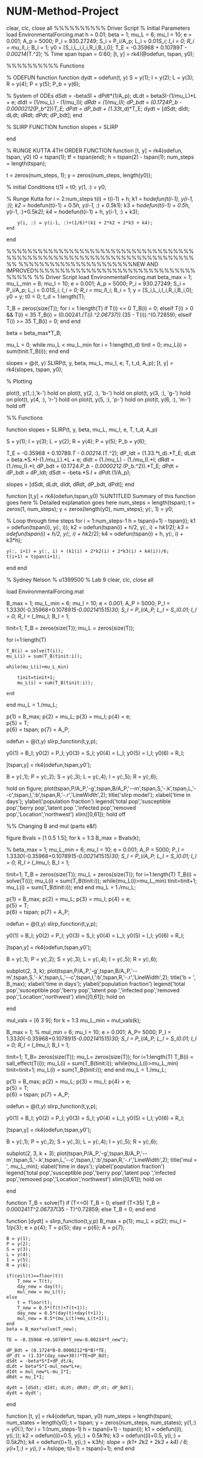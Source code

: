 # NUM-Method-Project
clear, clc, close all
%%%%%%%%%% Driver Script
% Initial Parameters
load EnvironmentalForcing.mat
h = 0.01;
beta = 1;
mu_L = 6; 
mu_I = 10; 
e = 0.001;
A_p = 5000;
P_i = 930.27249;
S_i = P_i/A_p;
L_i = 0.01*S_i;
I_i = 0;
R_i = mu_I*I_i;
B_i = 1;
y0 = [S_i,L_i,I_i,R_i,B_i,0];
T_E = -0.35968 + 0.10789*T - 0.00214*(T.^2);
% Time span
tspan = 0:60;
[t, y] = rk4(@odefun, tspan, y0);



%%%%%%%%%% Functions

% ODEFUN function
function dydt = odefun(t, y)
S = y(1);
I = y(2);
L = y(3);
R = y(4);
P = y(5);
P_b = y(6);

% System of ODEs
dSdt = -beta*S*I + dPdt*(1/A_p);
dLdt = beta*S*I-(1/mu_L)*L + e;
dIdt = (1/mu_L) - (1/mu_I)*I;
dRdt = (1/mu_I)*I;
dP_bdt = (0.1724*P_b - 0.0000212*(P_b^2))*T_E;
dPdt = dP_bdt + (1.33*t_d)*T_E;
dydt = [dSdt; dIdt; dLdt; dRdt; dPdt; dP_bdt];
end

% SLIRP FUNCTION
function slopes = SLIRP

end

% RUNGE KUTTA 4TH ORDER FUNCTION
function [t, y] = rk4(odefun, tspan, y0)
 t0 = tspan(1);
tf = tspan(end);
h = tspan(2) - tspan(1);
num_steps = length(tspan);

t = zeros(num_steps, 1);
y = zeros(num_steps, length(y0));

% initial Conditions
t(1) = t0;
y(1, :) = y0;

% Runge Kutta
    for i = 2:num_steps
        t(i) = t(i-1) + h;
        k1 = h*odefun(t(i-1), y(i-1, :));
        k2 = h*odefun(t(i-1) + 0.5*h, y(i-1, :) + 0.5*k1);
        k3 = h*odefun(t(i-1) + 0.5*h, y(i-1, :)+0.5*k2);
        k4 = h*odefun(t(i-1) + h, y(i-1, :) + k3);
        
        y(i, :) = y(i-1, :)+(1/6)*(k1 + 2*k2 + 2*k3 + k4);
    end
end




%%%%%%%%%%%%%%%%%%%%%%%%%%%%%%%%%%%%%%%%%%%%%%%%%%%%%%%%%%%%%%%%%%%%%%%%%%
%%%%%%%%%%%%%%%%%%%%%%NEW AND IMPROVED%%%%%%%%%%%%%%%%%%%%%%%%%%%%%%%%%%%%
%% Driver Script
load EnvironmentalForcing.mat
beta_max = 1;
mu_L_min = 6; 
mu_I = 10; 
e = 0.001;
A_p = 5000;
P_i = 930.27249;
S_i = P_i/A_p;
L_i = 0.01*S_i;
I_i = 0;
R_i = mu_I*I_i;
B_i = 1;
y = [S_i,L_i,I_i,R_i,B_i,0];
y0 = y;
t0 = 0;
t_d = 1:length(T);

T_B = zeros(size(T)); 
for i = 1:length(T)
    if T(i) <= 0
        T_B(i) = 0;
    elseif T(i) > 0 && T(i) < 35
        T_B(i) =  (0.00241.*(T(i).^2.06737)).*(35 - T(i)).^(0.72859);
    elseif T(i) >= 35
        T_B(i) = 0;
    end
end

beta = beta_max*T_B;

mu_L = 0;
while mu_L < mu_L_min
    for i = 1:length(t_d)
        tinit = 0;
mu_L(i) = sum(tinit:T_B(i));
    end
end


slopes = @(t, y) SLIRP(t, y, beta, mu_L, mu_I, e, T, t_d, A_p);
[t, y] = rk4(slopes, tspan, y0);


% Plotting

plot(t, y(1,:),'k-')
hold on
plot(t, y(2, :), 'b-')
hold on
plot(t, y(3, :), 'g-')
hold on
plot(t, y(4, :), 'r-')
hold on
plot(t, y(5, :), 'p-')
hold on
plot(t, y(6, :), 'm-')
hold off

%% Functions


function slopes = SLIRP(t, y, beta, mu_L, mu_I, e, T, t_d, A_p)

S = y(1);
I = y(3);
L = y(2);
R = y(4);
P = y(5);
P_b = y(6);

T_E = -0.35968 + 0.10789.*T - 0.00214.*(T.^2);
dP_ldt = (1.33.*t_d).*T_E;
dLdt = beta.*S.*I-(1./mu_L).*L + e;
dIdt = (1./mu_L) - (1./mu_I).*I;
dRdt = (1./mu_I).*I;
dP_bdt = (0.1724.*P_b - 0.0000212.*(P_b.^2)).*T_E;
dPdt = dP_bdt + dP_ldt;
dSdt = -beta.*S.*I + dPdt.*(1/A_p);

slopes = [dSdt, dLdt, dIdt, dRdt, dP_bdt, dPdt];
end


function [t,y] = rk4(odefun,tspan,y0)
%UNTITLED Summary of this function goes here
% Detailed explanation goes here
num_steps = length(tspan);
t = zeros(1, num_steps);
y = zeros(length(y0), num_steps);
y(:, 1) = y0;

% Loop through time steps
for i = 1:num_steps-1
    h = tspan(i+1) - tspan(i);
    k1 = odefun(tspan(i), y(:, i));
    k2 = odefun(tspan(i) + h/2, y(:, i) + h*k1/2);
    k3 = odefun(tspan(i) + h/2, y(:, i) + h*k2/2);
    k4 = odefun(tspan(i) + h, y(:, i) + k3*h);

    y(:, i+1) = y(:, i) + (k1(i) + 2*k2(i) + 2*k3(i) + k4(i))/6;
    t(i+1) = tspan(i+1);
end
end




% Sydney Nelson
% u1399500
% Lab 9
clear, clc, close all


load EnvironmentalForcing.mat

B_max = 1;
mu_L_min = 6; 
mu_I = 10; 
e    = 0.001; 
A_P    = 5000; 
P_I  = 1.33*30*(-0.35968+0.10789*15-0.00214*15*15)*30; 
S_I  = P_I/A_P; 
L_I  = S_I*0.01;
I_I  = 0; 
R_I  = I_I*mu_I; 
B_I  = 1; 

tinit=1;
T_B = zeros(size(T)); 
mu_L = zeros(size(T));

for i=1:length(T)

    T_B(i) = solve(T(i));
    mu_L(i) = sum(T_B(tinit:i));

    while(mu_L(i)>mu_L_min)

        tinit=tinit+1;
        mu_L(i) = sum(T_B(tinit:i));

    end
end
mu_L = 1./mu_L; 

p{1} = B_max; 
p{2} = mu_L; 
p{3} = mu_I; 
p{4} = e;    
p{5} = T;    
p{6} = tspan;
p{7} = A_P;    

odefun = @(t,y) slirp_function(t,y,p);

y0(1) = B_I; 
y0(2) = P_I; 
y0(3) = S_I; 
y0(4) = L_I;
y0(5) = I_I; 
y0(6) = R_I; 

[tspan,y] = rk4(odefun,tspan,y0');

B = y(:,1);
P = y(:,2);
S = y(:,3);
L = y(:,4);
I = y(:,5);
R = y(:,6);

hold on
figure;
plot(tspan,P/A_P,'-g',tspan,B/A_P,'--m',tspan,S,'-.k',tspan,L,'--c',tspan,I,':b',tspan,R,'-.r','LineWidth',2);
title('slirp model');
xlabel('time in days');
ylabel('population fraction')
legend('total pop','susceptible pop','berry pop','latent pop ','infected pop','removed pop','Location','northwest')
xlim([0,61]);
hold off

%% Changing B and mul (parts e&f)

figure
Bvals = [1 0.5 1.5];
for k = 1:3
    B_max = Bvals(k);

% beta_max = 1;
mu_L_min = 6; 
mu_I = 10; 
e    = 0.001; 
A_P    = 5000; 
P_I  = 1.33*30*(-0.35968+0.10789*15-0.00214*15*15)*30; 
S_I  = P_I/A_P; 
L_I  = S_I*0.01;
I_I  = 0; 
R_I  = I_I*mu_I; 
B_I  = 1; 

tinit=1;
T_B   = zeros(size(T)); 
mu_L = zeros(size(T));
for i=1:length(T)
    T_B(i) = solve(T(i));
    mu_L(i) = sum(T_B(tinit:i));
    while(mu_L(i)>mu_L_min)
        tinit=tinit+1;
        mu_L(i) = sum(T_B(tinit:i));
    end
end
mu_L = 1./mu_L; 

p{1} = B_max; 
p{2} = mu_L; 
p{3} = mu_I; 
p{4} = e;    
p{5} = T;    
p{6} = tspan;
p{7} = A_P;

odefun = @(t,y) slirp_function(t,y,p);

y0(1) = B_I; 
y0(2) = P_I; 
y0(3) = S_I; 
y0(4) = L_I;
y0(5) = I_I; 
y0(6) = R_I; 

[tspan,y] = rk4(odefun,tspan,y0');

B = y(:,1);
P = y(:,2);
S = y(:,3);
L = y(:,4);
I = y(:,5);
R = y(:,6);

subplot(2, 3, k);
plot(tspan,P/A_P,'-g',tspan,B/A_P,'--m',tspan,S,'-.k',tspan,L,'--c',tspan,I,':b',tspan,R,'-.r','LineWidth',2);
title('b = ', B_max);
xlabel('time in days');
ylabel('population fraction')
legend('total pop','susceptible pop','berry pop','latent pop ','infected pop','removed pop','Location','northwest')
xlim([0,61]);
hold on

end


mul_vals = [6 3 9];
for k = 1:3
    mu_L_min = mul_vals(k);

B_max = 1;
% mul_min = 6; 
mu_I = 10; 
e = 0.001; 
A_P= 5000; 
P_I = 1.33*30*(-0.35968+0.10789*15-0.00214*15*15)*30; 
S_I = P_I/A_P; 
L_I = S_I*0.01;
I_I = 0; 
R_I = I_I*mu_I; 
B_I = 1; 

tinit=1;
T_B= zeros(size(T)); 
mu_L= zeros(size(T));
for i=1:length(T)
    T_B(i) = sall_effect(T(i));
    mu_L(i) = sum(T_B(tinit:i));
    while(mu_L(i)>mu_L_min)
        tinit=tinit+1;
        mu_L(i) = sum(T_B(tinit:i));
    end
end
mu_L = 1./mu_L; 

p{1} = B_max; 
p{2} = mu_L; 
p{3} = mu_I; 
p{4} = e;    
p{5} = T;    
p{6} = tspan;
p{7} = A_P;

odefun = @(t,y) slirp_function(t,y,p);

y0(1) = B_I; 
y0(2) = P_I; 
y0(3) = S_I; 
y0(4) = L_I;
y0(5) = I_I; 
y0(6) = R_I; 

[tspan,y] = rk4(odefun,tspan,y0');

B = y(:,1);
P = y(:,2);
S = y(:,3);
L = y(:,4);
I = y(:,5);
R = y(:,6);

subplot(2, 3, k + 3);
plot(tspan,P/A_P,'-g',tspan,B/A_P,'--m',tspan,S,'-.k',tspan,L,'--c',tspan,I,':b',tspan,R,'-.r','LineWidth',2);
title('mul = ', mu_L_min);
xlabel('time in days');
ylabel('population fraction')
legend('total pop','susceptible pop','berry pop','latent pop ','infected pop','removed pop','Location','northwest')
xlim([0,61]);
hold on

end

function T_B = solve(T)
    if (T<=0)
        T_B = 0;
    elseif (T<35)
        T_B = 0.000241*T^2.06737*(35 - T)^0.72859;
    else
        T_B = 0;
    end
end

function [dydt] = slirp_function(t,y,p)
    B_max = p{1};
    mu_L     = p{2};
    mu_I     = 1/p{3}; 
    e        = p{4};
    T        = p{5};
    day      = p{6};
    A        = p{7};

    B = y(1);
    P = y(2);
    S = y(3);
    L = y(4);
    I = y(5);
    R = y(6);

    if(ceil(t)==floor(t))
        T_new = T(t);
        day_new = day(t);
        mul_new = mu_L(t);
    else 
        t = floor(t);
        T_new = 0.5*(T(t)+T(t+1));
        day_new = 0.5*(day(t)+day(t+1));
        mul_new = 0.5*(mu_L(t)+mu_L(t+1));
    end
    beta = B_max*solve(T_new); 

    TE = -0.35968 +0.10789*T_new-0.00214*T_new^2;
    
    dP_Bdt = (0.1724*B-0.0000212*B*B)*TE;
    dP_dt = (1.33*(day_new+30))*TE+dP_Bdt; 
    dSdt = -beta*S*I+dP_dt/A; 
    dLdt = beta*S*I-mul_new*L+e;  
    dIdt = mul_new*L-mu_I*I;      
    dRdt = mu_I*I;          

    dydt = [dSdt; dIdt; dLdt; dRdt; dP_dt; dP_Bdt];
    dydt = dydt';

end

function [t, y] = rk4(odefun, tspan, y0)
    num_steps = length(tspan);
    num_states = length(y0);
    t = tspan;
    y = zeros(num_steps, num_states);
    y(1,:) = y0(:);
for i = 1:(num_steps-1)
         h = tspan(i+1) - tspan(i);
         k1 = odefun((i), y(i,:));
         k2 = odefun((i)+0.5, y(i,:) + 0.5*k1*h);
         k3 = odefun((i)+0.5, y(i,:) + 0.5*k2*h);
         k4 = odefun((i+1), y(i,:) + k3*h);
         slope = (k1+ 2*k2 + 2*k3 + k4) / 6;
         y(i+1,:) = y(i,:) + h*slope;
         t(i+1) = tspan(i+1);
end 
end 
